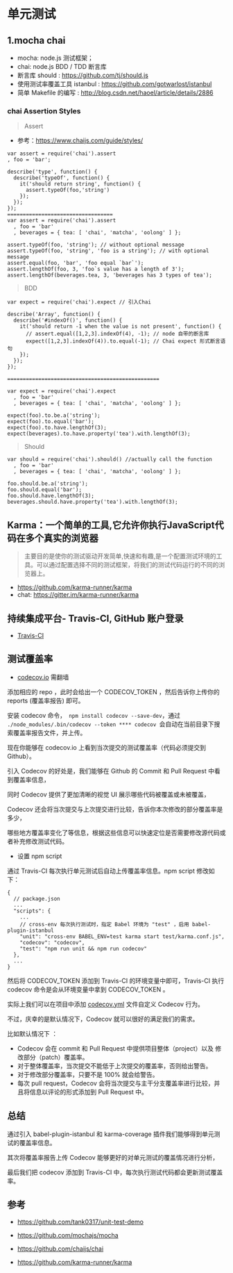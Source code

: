 # 单元测试

## 1.mocha chai
- mocha: node.js 测试框架；
- chai: node.js BDD / TDD 断言库
- 断言库 should : https://github.com/tj/should.js
- 使用测试率覆盖工具 istanbul : https://github.com/gotwarlost/istanbul
- 简单 Makefile 的编写 : http://blog.csdn.net/haoel/article/details/2886


###  chai Assertion Styles

>Assert

- 参考：https://www.chaijs.com/guide/styles/
```
var assert = require('chai').assert
, foo = 'bar';

describe('type', function() {
  describe('typeOf', function() {
    it('should return string', function() {
      assert.typeOf(foo,'string')
    });
  });
});
==================================
var assert = require('chai').assert
  , foo = 'bar'
  , beverages = { tea: [ 'chai', 'matcha', 'oolong' ] };

assert.typeOf(foo, 'string'); // without optional message
assert.typeOf(foo, 'string', 'foo is a string'); // with optional message
assert.equal(foo, 'bar', 'foo equal `bar`');
assert.lengthOf(foo, 3, 'foo`s value has a length of 3');
assert.lengthOf(beverages.tea, 3, 'beverages has 3 types of tea');
```


>BDD 

```
var expect = require('chai').expect // 引入Chai

describe('Array', function() {
  describe('#indexOf()', function() {
    it('should return -1 when the value is not present', function() {
      // assert.equal([1,2,3].indexOf(4), -1); // node 自带的断言库
      expect([1,2,3].indexOf(4)).to.equal(-1); // Chai expect 形式断言语句
    });
  });
});

=================================================

var expect = require('chai').expect
  , foo = 'bar'
  , beverages = { tea: [ 'chai', 'matcha', 'oolong' ] };

expect(foo).to.be.a('string');
expect(foo).to.equal('bar');
expect(foo).to.have.lengthOf(3);
expect(beverages).to.have.property('tea').with.lengthOf(3);
```

>Should

```
var should = require('chai').should() //actually call the function
  , foo = 'bar'
  , beverages = { tea: [ 'chai', 'matcha', 'oolong' ] };

foo.should.be.a('string');
foo.should.equal('bar');
foo.should.have.lengthOf(3);
beverages.should.have.property('tea').with.lengthOf(3);
```


## Karma：一个简单的工具,它允许你执行JavaScript代码在多个真实的浏览器

>主要目的是使你的测试驱动开发简单,快速和有趣,是一个配置测试环境的工具。可以通过配置选择不同的测试框架，将我们的测试代码运行的不同的浏览器上。

- https://github.com/karma-runner/karma
- chat: https://gitter.im/karma-runner/karma



## 持续集成平台- Travis-CI, GitHub 账户登录

- [Travis-CI](https://github.com/fairyly/mynodejs/blob/gh-pages/8.1.0%20Travis-CI%20---%E6%8C%81%E7%BB%AD%E9%9B%86%E6%88%90%E5%B9%B3%E5%8F%B0.md)


## 测试覆盖率

- [codecov.io](https://codecov.io/) 需翻墙

添加相应的 repo ，此时会给出一个 CODECOV_TOKEN ，然后告诉你上传你的 reports (覆盖率报告) 即可。

安装 codecov 命令，` npm install codecov --save-dev`，通过 `./node_modules/.bin/codecov --token **** codecov `会自动在当前目录下搜索覆盖率报告文件，并上传。

现在你能够在 codecov.io 上看到当次提交的测试覆盖率（代码必须提交到 Github）。

引入 Codecov 的好处是，我们能够在 Github 的 Commit 和 Pull Request 中看到覆盖率信息，

同时 Codecov 提供了更加清晰的视觉 UI 展示哪些代码被覆盖或未被覆盖， 

Codecov 还会将当次提交与上次提交进行比较，告诉你本次修改的部分覆盖率是多少，

哪些地方覆盖率变化了等信息，根据这些信息可以快速定位是否需要修改源代码或者补充修改测试代码。

- 设置 npm script

通过 Travis-CI 每次执行单元测试后自动上传覆盖率信息。npm script 修改如下：

```
{
  // package.json
  ...
  "scripts": {
    ...
    // cross-env 每次执行测试时，指定 Babel 环境为 "test" ，启用 babel-plugin-istanbul
    "unit": "cross-env BABEL_ENV=test karma start test/karma.conf.js",
    "codecov": "codecov",
    "test": "npm run unit && npm run codecov"
  },
  ...
}
```
然后将 CODECOV_TOKEN 添加到 Travis-CI 的环境变量中即可，Travis-CI 执行 codecov 命令是会从环境变量中拿到 CODECOV_TOKEN 。

实际上我们可以在项目中添加 [codecov.yml](https://docs.codecov.io/docs/codecov-yaml) 文件自定义 Codecov 行为。

不过，庆幸的是默认情况下，Codecov 就可以很好的满足我们的需求。

比如默认情况下 ：

* Codecov 会在 commit 和 Pull Request 中提供项目整体（project）以及 修改部分（patch）覆盖率。
* 对于整体覆盖率，当次提交不能低于上次提交的覆盖率，否则给出警告。
* 对于修改部分覆盖率，只要不是 100% 就会给警告。
* 每次 pull request，Codecov 会将当次提交与主干分支覆盖率进行比较，并且将信息以评论的形式添加到 Pull Request 中。

## 总结

通过引入 babel-plugin-istanbul 和 karma-coverage 插件我们能够得到单元测试的覆盖率信息。

其次将覆盖率报告上传 Codecov 能够更好的对单元测试的覆盖情况进行分析，

最后我们把 codecov 添加到 Travis-CI 中，每次执行测试代码都会更新测试覆盖率。

## 参考

- https://github.com/tank0317/unit-test-demo
- https://github.com/mochajs/mocha
- https://github.com/chaijs/chai

- https://github.com/karma-runner/karma

